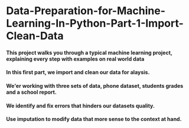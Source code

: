 # Data-Preparation-for-Machine-Learning-In-Python-Part-1-Import-Clean-Data
#### This project walks you through a typical machine learning project, explaining every step with examples on real world data
#### In this first part, we import and clean our data for alaysis.
#### We'er working with three sets of data, phone dataset, students grades and a school report.
#### We identify and fix errors that hinders our datasets quality.
#### Use imputation to modify data that more sense to the context at hand.
